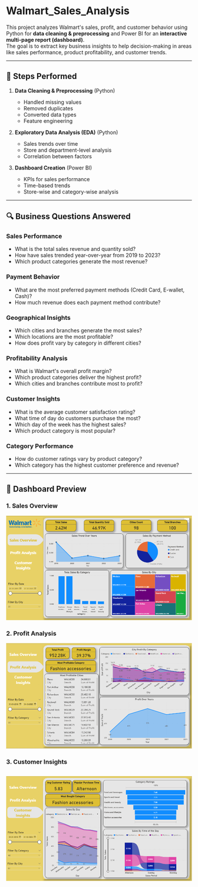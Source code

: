 # Walmart_Sales_Analysis
This project analyzes Walmart's sales, profit, and customer behavior using Python for **data cleaning & preprocessing** and Power BI for an **interactive multi-page report (dashboard)**.  
The goal is to extract key business insights to help decision-making in areas like sales performance, product profitability, and customer trends.

---

## 🔹 Steps Performed
1. **Data Cleaning & Preprocessing** (Python)
   - Handled missing values
   - Removed duplicates
   - Converted data types
   - Feature engineering

2. **Exploratory Data Analysis (EDA)** (Python)
   - Sales trends over time
   - Store and department-level analysis
   - Correlation between factors

3. **Dashboard Creation** (Power BI)
   - KPIs for sales performance
   - Time-based trends
   - Store-wise and category-wise analysis

---

## 🔍 Business Questions Answered
### Sales Performance
- What is the total sales revenue and quantity sold?
- How have sales trended year-over-year from 2019 to 2023?
- Which product categories generate the most revenue?

### Payment Behavior
- What are the most preferred payment methods (Credit Card, E-wallet, Cash)?
- How much revenue does each payment method contribute?

### Geographical Insights
- Which cities and branches generate the most sales?
- Which locations are the most profitable?
- How does profit vary by category in different cities?

### Profitability Analysis
- What is Walmart's overall profit margin?
- Which product categories deliver the highest profit?
- Which cities and branches contribute most to profit?

### Customer Insights
- What is the average customer satisfaction rating?
- What time of day do customers purchase the most?
- Which day of the week has the highest sales?
- Which product category is most popular?

### Category Performance
- How do customer ratings vary by product category?
- Which category has the highest customer preference and revenue?

---
## 📸 Dashboard Preview

### 1. Sales Overview
![Sales Overview](Dashboard/Walmart_Dashboard1.PNG)

### 2. Profit Analysis
![Profit Analysis](Dashboard/Walmart_Dashboard2.PNG)

### 3. Customer Insights
![Customer Insights](Dashboard/Walmart_Dashboard3.PNG)
---

